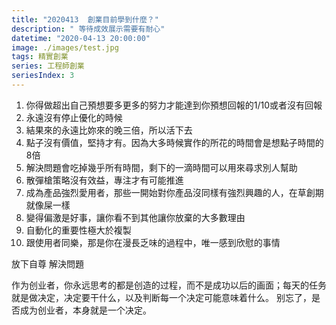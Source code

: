 ```yaml
---
title: "2020413  創業目前學到什麼？"
description: " 等待成效展示需要有耐心"
datetime: "2020-04-13 20:00:00"
image: ./images/test.jpg
tags: 精實創業
series: 工程師創業
seriesIndex: 3
---
```


1. 你得做超出自己預想要多更多的努力才能達到你預想回報的1/10或者沒有回報
2. 永遠沒有停止優化的時候
3. 結果來的永遠比妳來的晚三倍，所以活下去
4. 點子沒有價值，堅持才有。因為大多時候實作的所花的時間會是想點子時間的8倍
5. 解決問題會吃掉幾乎所有時間，剩下的一滴時間可以用來尋求別人幫助
6. 散彈槍策略沒有效益，專注才有可能推進
7. 成為產品強烈愛用者，那些一開始對你產品沒同樣有強烈興趣的人，在草創期就像屎一樣
8. 變得偏激是好事，讓你看不到其他讓你放棄的大多數理由
9. 自動化的重要性極大於複製
10. 跟使用者同樂，那是你在漫長乏味的過程中，唯一感到欣慰的事情

放下自尊
解決問題

作为创业者，你永远思考的都是创造的过程，而不是成功以后的画面；每天的任务就是做决定，决定要干什么，以及判断每一个决定可能意味着什么。
别忘了，是否成为创业者，本身就是一个决定。